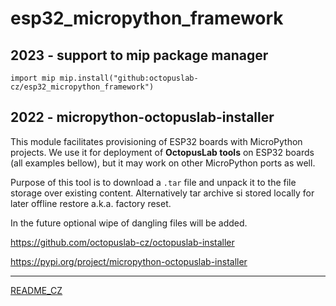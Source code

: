 # esp32_micropython_framework

## 2023 - support to mip package manager

`
import mip
mip.install("github:octopuslab-cz/esp32_micropython_framework")
`

## 2022 - micropython-octopuslab-installer

This module facilitates provisioning of ESP32 boards with MicroPython projects.
We use it for deployment of **OctopusLab tools** on ESP32 boards (all examples bellow), but it may work on other MicroPython ports as well.

Purpose of this tool is to download a `.tar` file and unpack it to the file storage over existing content.
Alternatively tar archive si stored locally for later offline restore a.k.a. factory reset.

In the future optional wipe of dangling files will be added.

https://github.com/octopuslab-cz/octopuslab-installer

https://pypi.org/project/micropython-octopuslab-installer

---

[README_CZ](https://github.com/octopuslab-cz/esp32_micropython_framework/blob/main/README_CZ.md)
